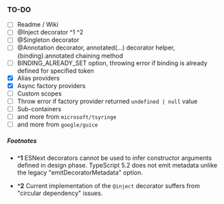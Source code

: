 ### TO-DO

- [ ] Readme / Wiki
- [ ] @Inject decorator ^1 ^2
- [ ] @Singleton decorator
- [ ] @Annotation decorator, annotated(...) decorator helper, {binding}.annotated chaining method
- [ ] BINDING_ALREADY_SET option, throwing error if binding is already defined for specified token
- [X] Alias providers
- [X] Async factory providers
- [ ] Custom scopes
- [ ] Throw error if factory provider returned `undefined | null` value
- [ ] Sub-containers
- [ ] and more from `microsoft/tsyringe`
- [ ] and more from `google/guice`

##### Footnotes

- **^1** ESNext decorators cannot be used to infer constructor arguments defined in design phase.
  TypeScript 5.2 does not emit metadata unlike the legacy "emitDecoratorMetadata" option.

- **^2** Current implementation of the `@inject` decorator suffers from "circular dependency" issues.
